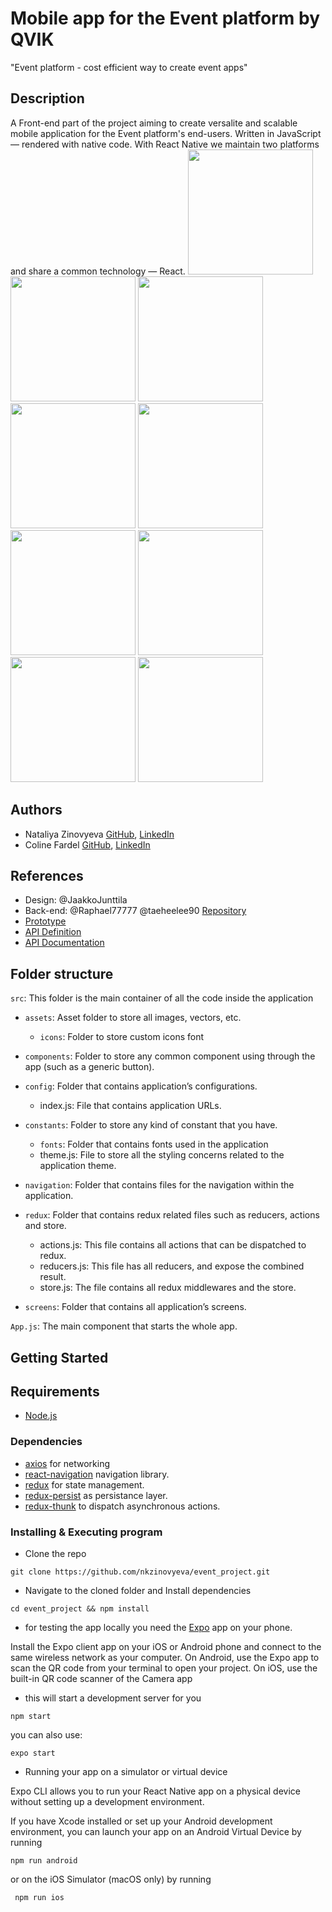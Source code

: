 # Mobile app for the Event platform by QVIK
"Event platform - cost efficient way to create event apps"

## Description
A Front-end part of the project aiming to create versalite and scalable mobile application for the Event platform's end-users.
Written in JavaScript — rendered with native code. With React Native we maintain two platforms and share a common technology — React.
<img src="readme_images/Img1.png" width='200'> <img src="readme_images/Img2.png" width='200'> <img src="readme_images/Img3.png" width='200'> 
<img src="readme_images/Img8.png" width='200'> <img src="readme_images/Img4.png" width='200'> <img src="readme_images/Img9.png" width='200'> <img src="readme_images/Img5.png" width='200'> <img src="readme_images/Img6.png" width='200'>
<img src="readme_images/Img7.png" width='200'>

## Authors
* Nataliya Zinovyeva [GitHub](https://github.com/nkzinovyeva), [LinkedIn](https://www.linkedin.com/in/nkzinovyeva/)
* Coline Fardel [GitHub](https://github.com/ColineFardel), [LinkedIn](https://linkedin.com/in/coline-fardel-b31990172)

## References
* Design: @JaakkoJunttila
* Back-end: @Raphael77777 @taeheelee90 [Repository](https://github.com/Raphael77777/QVIK_EventsAPI)
* [Prototype](https://github.com/JaakkoJunttila/Event_project_UI)
* [API Definition](https://qvik.herokuapp.com/swagger-ui.html)
* [API Documentation](https://qvik.herokuapp.com/api-docs)

## Folder structure
`src`: This folder is the main container of all the code inside the application
* `assets`: Asset folder to store all images, vectors, etc.
        
    * `icons`:  Folder to store custom icons font
* `components`:  Folder to store any common component using through the app (such as a generic button).
* `config`: Folder that contains application’s configurations.

    * index.js: File that contains application URLs.
* `constants`: Folder to store any kind of constant that you have.

    * `fonts`: Folder that contains fonts used in the application
    * theme.js: File to store all the styling concerns related to the application theme.
* `navigation`: Folder that contains files for the navigation within the application.
* `redux`: Folder that contains redux related files such as reducers, actions and store.
    * actions.js: This file contains all actions that can be dispatched to redux.
    * reducers.js: This file has all reducers, and expose the combined result.
    * store.js: The file contains all redux middlewares and the store.
* `screens`: Folder that contains all application’s screens.

`App.js`: The main component that starts the whole app.


## Getting Started

## Requirements
* [Node.js](https://nodejs.org/)

### Dependencies
* [axios](https://github.com/axios/axios) for networking
* [react-navigation](https://reactnavigation.org/) navigation library.
* [redux](https://redux.js.org/) for state management.
* [redux-persist](https://github.com/rt2zz/redux-persist) as persistance layer.
* [redux-thunk](https://github.com/gaearon/redux-thunk) to dispatch asynchronous actions.

### Installing & Executing program
* Clone the repo
```
git clone https://github.com/nkzinovyeva/event_project.git
```
* Navigate to the cloned folder and Install dependencies
```
cd event_project && npm install
```
* for testing the app locally you need the [Expo](https://expo.io/) app on your phone. 

Install the Expo client app on your iOS or Android phone and connect to the same wireless network as your computer. On Android, use the Expo app to scan the QR code from your terminal to open your project. On iOS, use the built-in QR code scanner of the Camera app
* this will start a development server for you
```
npm start
```
you can also use: 
```
expo start
```
* Running your app on a simulator or virtual device

Expo CLI allows you to run your React Native app on a physical device without setting up a development environment.

If you have Xcode installed or set up your Android development environment, you can launch your app on an Android Virtual Device by running
``` 
npm run android
```
 or on the iOS Simulator (macOS only) by running
 ```
  npm run ios 
  ``` 

